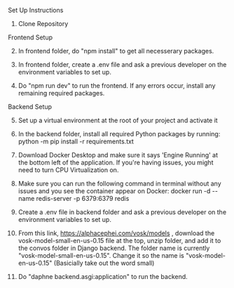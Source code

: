 Set Up Instructions
1. Clone Repository

Frontend Setup

2. In frontend folder, do "npm install" to get all necesserary packages. 

3. In frontend folder, create a .env file and ask a previous developer on the environment variables to set up.
   
4. Do "npm run dev" to run the frontend. If any errors occur, install any remaining required packages.

Backend Setup

5. Set up a virtual environment at the root of your project and activate it

6. In the backend folder, install all required Python packages by running: python -m pip install -r requirements.txt
   
7. Download Docker Desktop and make sure it says 'Engine Running' at the bottom left of the application. If you're having issues, you might need to turn CPU Virtualization on.
  
8. Make sure you can run the following command in terminal without any issues and you see the container appear on Docker: docker run -d --name redis-server -p 6379:6379 redis
   
9. Create a .env file in backend folder and ask a previous developer on the environment variables to set up.

10. From this link, https://alphacephei.com/vosk/models , download the vosk-model-small-en-us-0.15 file at the top, unzip folder, and add it to the convos folder in Django backend.
    The folder name is currently "vosk-model-small-en-us-0.15". Change it so the name is "vosk-model-en-us-0.15" (Basicially take out the word small)
    
12. Do "daphne backend.asgi:application" to run the backend.

